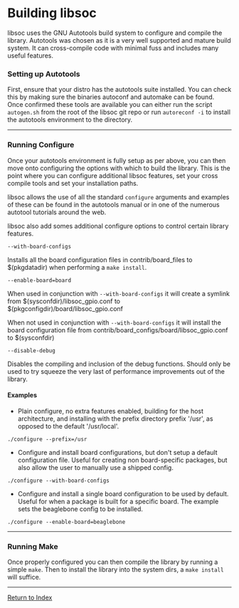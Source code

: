 # Building libsoc

libsoc uses the GNU Autotools build system to configure and compile the library. Autotools was chosen as it is a very well supported and mature build system. It can cross-compile code with minimal fuss and includes many useful features.

### Setting up Autotools

First, ensure that your distro has the autotools suite installed. You can check this by making sure the binaries autoconf and automake can be found. Once confirmed these tools are available you can either run the script `autogen.sh` from the root of the libsoc git repo or run `autoreconf -i` to install the autotools environment to the directory.

---

### Running Configure

Once your autotools environment is fully setup as per above, you can then move onto configuring the options with which to build the library. This is the point where you can configure additional libsoc features, set your cross compile tools and set your installation paths.

libsoc allows the use of all the standard `configure` arguments and examples of these can be found in the autotools manual or in one of the numerous autotool tutorials around the web.

libsoc also add somes additional configure options to control certain library features.

`--with-board-configs`

Installs all the board configuration files in contrib/board_files to $(pkgdatadir) when performing a `make install`.

`--enable-board=board`

When used in conjunction with `--with-board-configs` it will create a symlink from $(sysconfdir)/libsoc_gpio.conf to $(pkgconfigdir)/board/libsoc_gpio.conf

When not used in conjunction with `--with-board-configs` it will install the board configuration file from contrib/board_configs/board/libsoc_gpio.conf to $(sysconfdir)

`--disable-debug`

Disables the compiling and inclusion of the debug functions. Should only be used to try squeeze the very last of performance improvements out of the library.

#### Examples

- Plain configure, no extra features enabled, building for the host architecture, and installing with the prefix directory prefix '/usr', as opposed to the default '/usr/local'.

`./configure --prefix=/usr`

- Configure and install board configurations, but don't setup a default configuration file. Useful for creating non board-specific packages, but also allow the user to manually use a shipped config.

`./configure --with-board-configs`

- Configure and install a single board configuration to be used by default. Useful for when a package is built for a specific board. The example sets the beaglebone config to be installed.

`./configure --enable-board=beaglebone`

---

### Running Make

Once properly configured you can then compile the library by running a simple `make`. Then to install the library into the system dirs, a `make install` will suffice.

---

[Return to Index](README.md)

